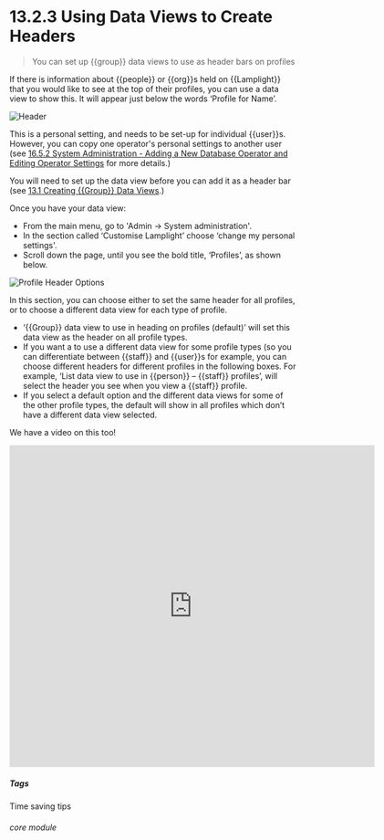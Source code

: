 # 13.2.3 <i class="fas fa-binoculars"></i> Using Data Views to Create Headers

> You can set up {{group}} data views to use as header bars on profiles



If there is information about {{people}} or {{org}}s held on {{Lamplight}} that you would like to see at the top of their profiles, you can use a data view to show this. It will appear just below the words ‘Profile for Name’.  

![Header](12.2.3a.png)

This is a personal setting, and needs to be set-up for individual {{user}}s.  However, you can copy one operator's personal settings to another user (see [16.5.2 System Administration - Adding a New Database Operator and Editing Operator Settings](/help/index/p/16.5.2) for more details.)

You will need to set up the data view before you can add it as a header bar (see [13.1 Creating {{Group}} Data Views](/help/index/p/13.1).)

Once you have your data view:

- From the main menu, go to 'Admin -> System administration'.  
- In the section called ‘Customise Lamplight’ choose ‘change my personal settings'.
- Scroll down the page, until you see the bold title, ‘Profiles’, as shown below.

![Profile Header Options](12.2.3b.png)
 
In this section, you can choose either to set the same header for all profiles, or to choose a different data view for each type of profile.
- ‘{{Group}} data view to use in heading on profiles (default)’ will set this data view as the header on all profile types.
- If you want a to use a different data view for some profile types (so you can differentiate between {{staff}} and {{user}}s for example, you can choose different headers for different profiles in the following boxes. For example, ‘List data view to use in {{person}} – {{staff}} profiles’, will select the header you see when you view a {{staff}} profile.
- If you select a default option and the different data views for some of the other profile types, the default will show in all profiles which don’t have a different data view selected.

We have a video on this too!

<iframe src="https://player.vimeo.com/video/279244805" width="640" height="564" frameborder="0" allow="autoplay; fullscreen" allowfullscreen></iframe>


##### Tags
Time saving tips

###### core module
